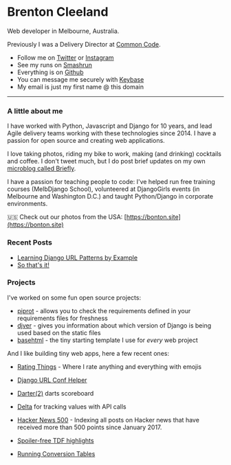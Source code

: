 # Brenton Cleeland

Web developer in Melbourne, Australia.

Previously I was a Delivery Director at [Common Code][cc].

- Follow me on [Twitter][twitter] or [Instagram][instagram]
- See my runs on [Smashrun][smashrun]
- Everything is on [Github][github]
- You can message me securely with [Keybase][keybase]
- My email is just my first name @ this domain

---

### A little about me

I have worked with Python, Javascript and Django for 10 years, and lead Agile delivery teams working with these technologies since 2014.
I have a passion for open source and creating web applications.

I love taking photos, riding my bike to work, making (and drinking) cocktails and coffee. I don't tweet much, but I do post brief updates on my own [microblog called Briefly][briefly].

I have a passion for teaching people to code: I've helped run free training courses (MelbDjango School), volunteered at DjangoGirls events (in Melbourne and Washington D.C.) and taught Python/Django in corporate environments.

🇺🇸 Check out our photos from the USA: [https://bonton.site](https://bonton.site)


### Recent Posts

- [Learning Django URL Patterns by Example](https://briefly.brntn.me/2017/10/15/50)
- [So that's it!](https://twitter.com/sesh/status/916458668522070017)


### Projects

I've worked on some fun open source projects:

- [piprot][piprot] - allows you to check the requirements defined in your requirements files for freshness
- [djver][djver] - gives you information about which version of Django is being used based on the static files
- [basehtml][basehtml] - the tiny starting template I use for _every_ web project


And I like building tiny web apps, here a few recent ones:

- [Rating Things][rating-things] - Where I rate anything and everything with emojis
- [Django URL Conf Helper][urlconf]
- [Darter(2)][darter] darts scoreboard
- [Delta][delta] for tracking values with API calls
- [Hacker News 500][hn500] - Indexing all posts on Hacker news that have received more than 500 points since January 2017.
- [Spoiler-free TDF highlights][tdf-highlights]
- [Running Conversion Tables][running-tables]


  [twitter]: https://twitter.com/sesh
  [cc]: https://commoncode.io
  [instagram]: https://instagram.com/sesh00
  [smashrun]: http://smashrun.com/brentoncleeland
  [github]: https://github.com
  [piprot]: https://github.com/sesh/piprot
  [djver]: https://github.com/sesh/djver
  [basehtml]: https://github.com/sesh/basehtml
  [briefly]: https://briefly.brntn.me
  [rating-things]: https://ratingthings.net
  [urlconf]: https://sesh.github.io/urlconf/
  [darter]: https://darter.brntn.me
  [delta]: https://delta.brntn.me
  [hn500]: https://hn500.brntn.me
  [tdf-highlights]: http://tdf-highlights-au.surge.sh/
  [running-tables]: http://runningtables.info
  [keybase]: https://keybase.io/sesh
